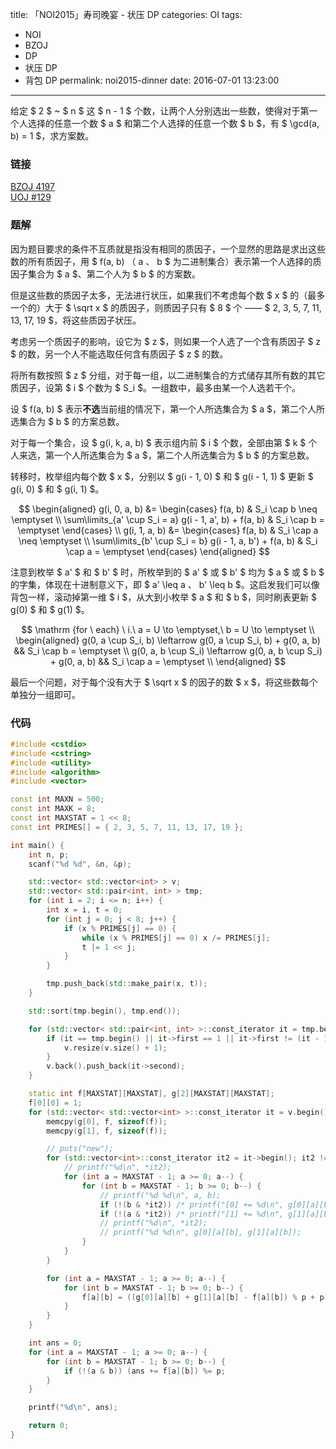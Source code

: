 title: 「NOI2015」寿司晚宴 - 状压 DP
categories: OI
tags: 
  - NOI
  - BZOJ
  - DP
  - 状压 DP
  - 背包 DP
permalink: noi2015-dinner
date: 2016-07-01 13:23:00
---

给定 $ 2 $ ~ $ n $ 这 $ n - 1 $ 个数，让两个人分别选出一些数，使得对于第一个人选择的任意一个数 $ a $ 和第二个人选择的任意一个数 $ b $，有 $ \gcd(a, b) = 1 $，求方案数。

<!-- more -->

### 链接
[BZOJ 4197](http://www.lydsy.com/JudgeOnline/problem.php?id=4197)  
[UOJ #129](http://uoj.ac/problem/129)

### 题解
因为题目要求的条件不互质就是指没有相同的质因子，一个显然的思路是求出这些数的所有质因子，用 $ f(a, b) $（$ a $、$ b $ 为二进制集合）表示第一个人选择的质因子集合为 $ a $、第二个人为 $ b $ 的方案数。

但是这些数的质因子太多，无法进行状压，如果我们不考虑每个数 $ x $ 的（最多一个的）大于 $ \sqrt x $ 的质因子，则质因子只有 $ 8 $ 个 —— $ 2, 3, 5, 7, 11, 13, 17, 19 $，将这些质因子状压。

考虑另一个质因子的影响，设它为 $ z $，则如果一个人选了一个含有质因子 $ z $ 的数，另一个人不能选取任何含有质因子 $ z $ 的数。

将所有数按照 $ z $ 分组，对于每一组，以二进制集合的方式储存其所有数的其它质因子，设第 $ i $ 个数为 $ S_i $。一组数中，最多由某一个人选若干个。

设 $ f(a, b) $ 表示**不选**当前组的情况下，第一个人所选集合为 $ a $，第二个人所选集合为 $ b $ 的方案总数。

对于每一个集合，设 $ g(i, k, a, b) $ 表示组内前 $ i $ 个数，全部由第 $ k $ 个人来选，第一个人所选集合为 $ a $，第二个人所选集合为 $ b $ 的方案总数。

转移时，枚举组内每个数 $ x $，分别以 $ g(i - 1, 0) $ 和 $ g(i - 1, 1) $ 更新 $ g(i, 0) $ 和 $ g(i, 1) $。

$$
\begin{aligned}
g(i, 0, a, b) &=
  \begin{cases}
  f(a, b) & S_i \cap b \neq \emptyset \\
  \sum\limits_{a' \cup S_i = a} g(i - 1, a', b) + f(a, b) & S_i \cap b = \emptyset
  \end{cases} \\
g(i, 1, a, b) &=
  \begin{cases}
  f(a, b) & S_i \cap a \neq \emptyset \\
  \sum\limits_{b' \cup S_i = b} g(i - 1, a, b') + f(a, b) & S_i \cap a = \emptyset
  \end{cases}
\end{aligned}
$$

注意到枚举 $ a' $ 和 $ b' $ 时，所枚举到的 $ a' $ 或 $ b' $ 均为 $ a $ 或 $ b $ 的字集，体现在十进制意义下，即 $ a' \leq a $、$ b' \leq b $。这启发我们可以像背包一样，滚动掉第一维 $ i $，从大到小枚举 $ a $ 和 $ b $，同时刷表更新 $ g(0) $ 和 $ g(1) $。

$$
\mathrm {for \ each} \ i.\ a = U \to \emptyset,\ b = U \to \emptyset \\
\begin{aligned}
g(0, a \cup S_i, b) \leftarrow g(0, a \cup S_i, b) + g(0, a, b) && S_i \cap b = \emptyset \\
g(0, a, b \cup S_i) \leftarrow g(0, a, b \cup S_i) + g(0, a, b) && S_i \cap a = \emptyset \\
\end{aligned}
$$

最后一个问题，对于每个没有大于 $ \sqrt x $ 的因子的数 $ x $，将这些数每个单独分一组即可。

### 代码
```c++
#include <cstdio>
#include <cstring>
#include <utility>
#include <algorithm>
#include <vector>

const int MAXN = 500;
const int MAXK = 8;
const int MAXSTAT = 1 << 8;
const int PRIMES[] = { 2, 3, 5, 7, 11, 13, 17, 19 };

int main() {
	int n, p;
	scanf("%d %d", &n, &p);

	std::vector< std::vector<int> > v;
	std::vector< std::pair<int, int> > tmp;
	for (int i = 2; i <= n; i++) {
		int x = i, t = 0;
		for (int j = 0; j < 8; j++) {
			if (x % PRIMES[j] == 0) {
				while (x % PRIMES[j] == 0) x /= PRIMES[j];
				t |= 1 << j;
			}
		}

		tmp.push_back(std::make_pair(x, t));
	}

	std::sort(tmp.begin(), tmp.end());

	for (std::vector< std::pair<int, int> >::const_iterator it = tmp.begin(); it != tmp.end(); it++) {
		if (it == tmp.begin() || it->first == 1 || it->first != (it - 1)->first) {
			v.resize(v.size() + 1);
		}
		v.back().push_back(it->second);
	}

	static int f[MAXSTAT][MAXSTAT], g[2][MAXSTAT][MAXSTAT];
	f[0][0] = 1;
	for (std::vector< std::vector<int> >::const_iterator it = v.begin(); it != v.end(); it++) {
		memcpy(g[0], f, sizeof(f));
		memcpy(g[1], f, sizeof(f));

		// puts("new");
		for (std::vector<int>::const_iterator it2 = it->begin(); it2 != it->end(); it2++) {
			// printf("%d\n", *it2);
			for (int a = MAXSTAT - 1; a >= 0; a--) {
				for (int b = MAXSTAT - 1; b >= 0; b--) {
					// printf("%d %d\n", a, b);
					if (!(b & *it2)) /* printf("[0] += %d\n", g[0][a][b]), */ (g[0][a | (*it2)][b] += g[0][a][b]) %= p;
					if (!(a & *it2)) /* printf("[1] += %d\n", g[1][a][b]), */ (g[1][a][b | (*it2)] += g[1][a][b]) %= p;
					// printf("%d\n", *it2);
					// printf("%d %d\n", g[0][a][b], g[1][a][b]);
				}
			}
		}

		for (int a = MAXSTAT - 1; a >= 0; a--) {
			for (int b = MAXSTAT - 1; b >= 0; b--) {
				f[a][b] = ((g[0][a][b] + g[1][a][b] - f[a][b]) % p + p) % p;
			}
		}
	}

	int ans = 0;
	for (int a = MAXSTAT - 1; a >= 0; a--) {
		for (int b = MAXSTAT - 1; b >= 0; b--) {
			if (!(a & b)) (ans += f[a][b]) %= p;
		}
	}

	printf("%d\n", ans);

	return 0;
}
```
